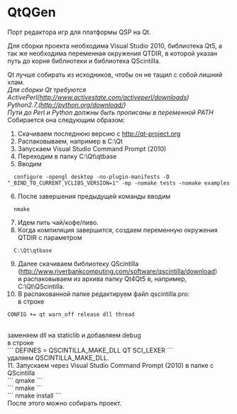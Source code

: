 QtQGen
======
Порт редактора игр для платформы QSP на Qt.

Для сборки проекта необходима Visual Studio 2010, библиотека Qt5, а так же необходима переменная окружения QTDIR,
в которой указан путь до корня библиотеки и библиотека QScintilla.

Qt лучше собирать из исходников, чтобы он не тащил с собой лишний хлам.<br/>
*Для сборки Qt требуются*<br/>
*ActivePerl(http://www.activestate.com/activeperl/downloads)*<br/>
*Python2.7,(http://python.org/download/)*<br/>
*Пути до Perl и Python должны быть прописаны в переменной PATH*<br/>
Собирается она следующим образом:<br/>
1. Скачиваем последнюю версию с http://qt-project.org<br/>
2. Распаковываем, например в C:\Qt<br/>
3. Запускаем Visual Studio Command Prompt (2010)<br/>
4. Переходим в папку C:\Qt\qtbase<br/>
5. Вводим <br/>
```
  configure -opengl desktop -no-plugin-manifests -D "_BIND_TO_CURRENT_VCLIBS_VERSION=1" -mp -nomake tests -nomake examples
```
6. После завершения предыдущей команды вводим<br/>
```
  nmake
```
7. Идем пить чай/кофе/пиво.<br/>
8. Когда компиляция завершится, создаем переменную окружения QTDIR с параметром<br/>
```
  C:\Qt\qtbase
```
9. Далее скачиваем библиотеку QScintilla (http://www.riverbankcomputing.com/software/qscintilla/download)<br/>
и распаковываем из архива папку Qt4Qt5 в, например, C:\Qt\QScintilla.<br/>
10. В распакованной папке редактируем файл qscintilla.pro:<br/>
в строке<br/>
```
CONFIG += qt warn_off release dll thread
```
<br/>
заменяем dll на staticlib и добавляем debug<br/>
в строке<br/>
```
DEFINES = QSCINTILLA_MAKE_DLL QT SCI_LEXER
```
<br/>
удаляем QSCINTILLA_MAKE_DLL.<br/>
11. Запускаем через Visual Studio Command Prompt (2010) в папке с QScintilla<br/>
```
qmake
```
<br/>
```
nmake
```
<br/>
```
nmake install
```
<br/>
После этого можно собирать проект.
